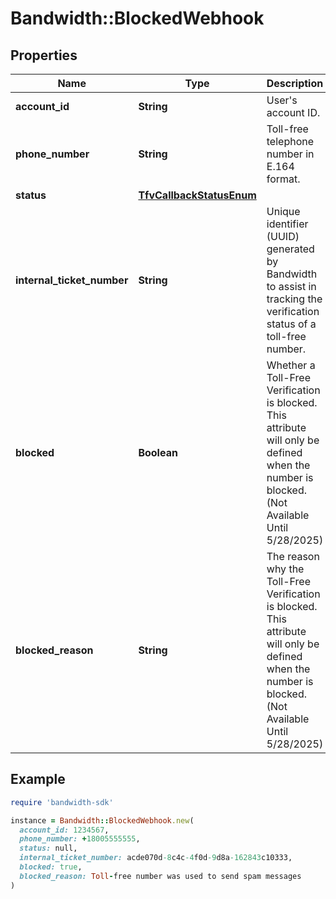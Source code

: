 # Bandwidth::BlockedWebhook

## Properties

| Name | Type | Description | Notes |
| ---- | ---- | ----------- | ----- |
| **account_id** | **String** | User&#39;s account ID. | [optional] |
| **phone_number** | **String** | Toll-free telephone number in E.164 format. | [optional] |
| **status** | [**TfvCallbackStatusEnum**](TfvCallbackStatusEnum.md) |  | [optional] |
| **internal_ticket_number** | **String** | Unique identifier (UUID) generated by Bandwidth to assist in tracking the verification status of a toll-free number. | [optional] |
| **blocked** | **Boolean** | Whether a Toll-Free Verification is blocked. This attribute will only be defined when the number is blocked. (Not Available Until 5/28/2025) | [optional] |
| **blocked_reason** | **String** | The reason why the Toll-Free Verification is blocked. This attribute will only be defined when the number is blocked. (Not Available Until 5/28/2025) | [optional] |

## Example

```ruby
require 'bandwidth-sdk'

instance = Bandwidth::BlockedWebhook.new(
  account_id: 1234567,
  phone_number: +18005555555,
  status: null,
  internal_ticket_number: acde070d-8c4c-4f0d-9d8a-162843c10333,
  blocked: true,
  blocked_reason: Toll-free number was used to send spam messages
)
```

